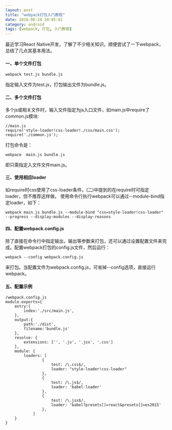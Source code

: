 ```yaml
---
layout: post
title: "webpack打包入门教程"
date: 2016-06-28 20:05:01
category: android
tags: [webpack, 打包, 入门教程]
---
```

最近学习React Native开发，了解了不少相关知识。顺便尝试了一下webpack，总结了几点其基本用法。<!-- more -->

####  一、单个文件打包

```
webpack test.js bundle.js
```

指定输入文件为test.js，打包输出文件为bundle.js。

#### 二、多个文件打包

多个js或相关文件时，输入文件指定为js入口文件，如main.js中require了common.js模块:

```
//main.js
require('style-loader!css-loader!./css/main.css');
require('./common.js');
```

打包命令是：

```
webpace  main.js bundle.js 
```

即只需指定入文件文件main.js。

#### 三、使用相应loader

如require时css使用了css-loader条件，(二)中提到的在require时可指定loader，但不推荐这样做。 使用命令行执行webpack可以通过--module-bind指定loader，如下：

```
webpack main.js bundle.js --module-bind "css=style-loader!css-loader" --progress --display-modules --display-reasons 
```

#### 四、配置webpack.config.js

除了直接在命令行中指定输出，输出等参数来打包，还可以通过设置配置文件来完成。配置webpack打包的config.js文件，然后运行：

```
webpack --config webpack.config.js
```

来打包。当配置文件为webpack.config.js，可省掉--config选项，直接运行webpack。

#### 五、配置示例

```
/webpack.config.js
module.exports={
	entry:{
		index:'./src/main.js',
	},
	output:{
		path:'./dist',
		filename:'bundle.js'
	},
	resolve: {
        extensions: ['', '.js', '.jsx', '.css']
    },
    module: {	
		loaders: [
				{ 
					test: /\.css$/, 
					loader: "style-loader!css-loader" 
				},
				{ 
					test: /\.js$/, 
					loader: 'babel-loader'
				},
				{ 
					test: /\.jsx$/, 
					loader: 'babel?presets[]=react&presets[]=es2015' 
				},
			]
    }
}
```
